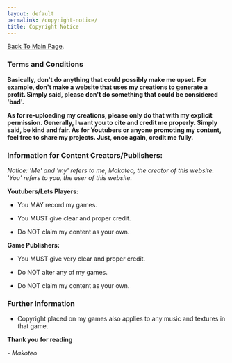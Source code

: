 ```yaml
---
layout: default
permalink: /copyright-notice/
title: Copyright Notice
---
```


[Back To Main Page](./index.md).

### Terms and Conditions

**Basically, don't do anything that could possibly make me upset. For example, don't make a website that uses my creations to generate a profit.
Simply said, please don't do something that could be considered 'bad'.**

**As for re-uploading my creations, please only do that with my explicit permission. Generally, I want you to cite and credit me properly. 
Simply said, be kind and fair. As for Youtubers or anyone promoting my content, feel free to share my projects. Just, once again, credit
 me fully.**

### Information for Content Creators/Publishers:

*Notice: 'Me' and 'my' refers to me, Makoteo, the creator of this website. 'You' refers to you, the user of this website.*

**Youtubers/Lets Players:**

- You MAY record my games.

- You MUST give clear and proper credit.

- Do NOT claim my content as your own.

**Game Publishers:**

- You MUST give very clear and proper credit.

- Do NOT alter any of my games.

- Do NOT claim my content as your own.

### Further Information

- Copyright placed on my games also applies to any music and textures in that game. 

**Thank you for reading**

*- Makoteo*

